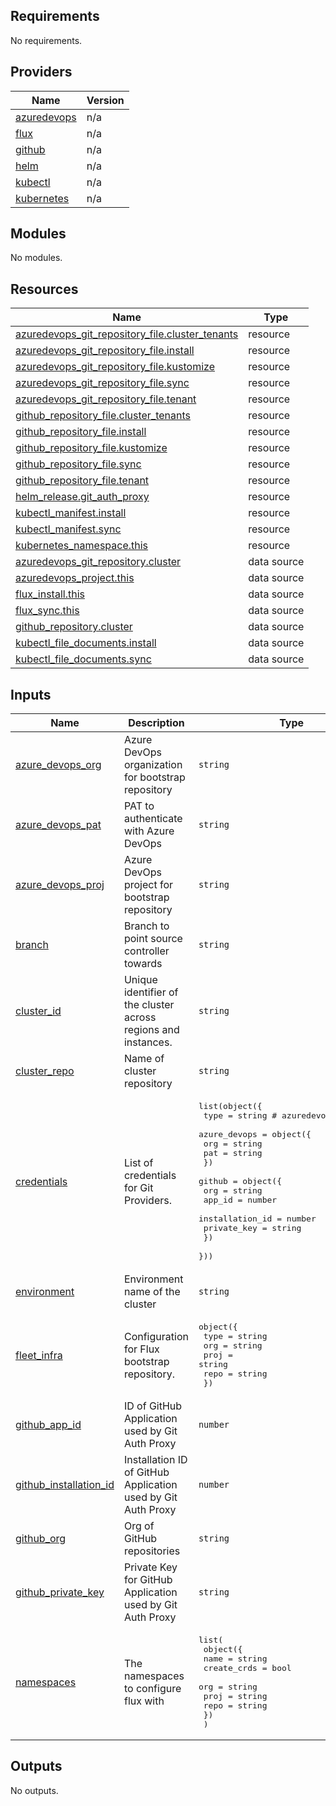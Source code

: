 ## Requirements

No requirements.

## Providers

| Name | Version |
|------|---------|
| <a name="provider_azuredevops"></a> [azuredevops](#provider\_azuredevops) | n/a |
| <a name="provider_flux"></a> [flux](#provider\_flux) | n/a |
| <a name="provider_github"></a> [github](#provider\_github) | n/a |
| <a name="provider_helm"></a> [helm](#provider\_helm) | n/a |
| <a name="provider_kubectl"></a> [kubectl](#provider\_kubectl) | n/a |
| <a name="provider_kubernetes"></a> [kubernetes](#provider\_kubernetes) | n/a |

## Modules

No modules.

## Resources

| Name | Type |
|------|------|
| [azuredevops_git_repository_file.cluster_tenants](https://registry.terraform.io/providers/hashicorp/azuredevops/latest/docs/resources/git_repository_file) | resource |
| [azuredevops_git_repository_file.install](https://registry.terraform.io/providers/hashicorp/azuredevops/latest/docs/resources/git_repository_file) | resource |
| [azuredevops_git_repository_file.kustomize](https://registry.terraform.io/providers/hashicorp/azuredevops/latest/docs/resources/git_repository_file) | resource |
| [azuredevops_git_repository_file.sync](https://registry.terraform.io/providers/hashicorp/azuredevops/latest/docs/resources/git_repository_file) | resource |
| [azuredevops_git_repository_file.tenant](https://registry.terraform.io/providers/hashicorp/azuredevops/latest/docs/resources/git_repository_file) | resource |
| [github_repository_file.cluster_tenants](https://registry.terraform.io/providers/hashicorp/github/latest/docs/resources/repository_file) | resource |
| [github_repository_file.install](https://registry.terraform.io/providers/hashicorp/github/latest/docs/resources/repository_file) | resource |
| [github_repository_file.kustomize](https://registry.terraform.io/providers/hashicorp/github/latest/docs/resources/repository_file) | resource |
| [github_repository_file.sync](https://registry.terraform.io/providers/hashicorp/github/latest/docs/resources/repository_file) | resource |
| [github_repository_file.tenant](https://registry.terraform.io/providers/hashicorp/github/latest/docs/resources/repository_file) | resource |
| [helm_release.git_auth_proxy](https://registry.terraform.io/providers/hashicorp/helm/latest/docs/resources/release) | resource |
| [kubectl_manifest.install](https://registry.terraform.io/providers/hashicorp/kubectl/latest/docs/resources/manifest) | resource |
| [kubectl_manifest.sync](https://registry.terraform.io/providers/hashicorp/kubectl/latest/docs/resources/manifest) | resource |
| [kubernetes_namespace.this](https://registry.terraform.io/providers/hashicorp/kubernetes/latest/docs/resources/namespace) | resource |
| [azuredevops_git_repository.cluster](https://registry.terraform.io/providers/hashicorp/azuredevops/latest/docs/data-sources/git_repository) | data source |
| [azuredevops_project.this](https://registry.terraform.io/providers/hashicorp/azuredevops/latest/docs/data-sources/project) | data source |
| [flux_install.this](https://registry.terraform.io/providers/hashicorp/flux/latest/docs/data-sources/install) | data source |
| [flux_sync.this](https://registry.terraform.io/providers/hashicorp/flux/latest/docs/data-sources/sync) | data source |
| [github_repository.cluster](https://registry.terraform.io/providers/hashicorp/github/latest/docs/data-sources/repository) | data source |
| [kubectl_file_documents.install](https://registry.terraform.io/providers/hashicorp/kubectl/latest/docs/data-sources/file_documents) | data source |
| [kubectl_file_documents.sync](https://registry.terraform.io/providers/hashicorp/kubectl/latest/docs/data-sources/file_documents) | data source |

## Inputs

| Name | Description | Type | Default | Required |
|------|-------------|------|---------|:--------:|
| <a name="input_azure_devops_org"></a> [azure\_devops\_org](#input\_azure\_devops\_org) | Azure DevOps organization for bootstrap repository | `string` | `"null"` | no |
| <a name="input_azure_devops_pat"></a> [azure\_devops\_pat](#input\_azure\_devops\_pat) | PAT to authenticate with Azure DevOps | `string` | `"null"` | no |
| <a name="input_azure_devops_proj"></a> [azure\_devops\_proj](#input\_azure\_devops\_proj) | Azure DevOps project for bootstrap repository | `string` | `"null"` | no |
| <a name="input_branch"></a> [branch](#input\_branch) | Branch to point source controller towards | `string` | `"main"` | no |
| <a name="input_cluster_id"></a> [cluster\_id](#input\_cluster\_id) | Unique identifier of the cluster across regions and instances. | `string` | n/a | yes |
| <a name="input_cluster_repo"></a> [cluster\_repo](#input\_cluster\_repo) | Name of cluster repository | `string` | `"fleet-infra"` | no |
| <a name="input_credentials"></a> [credentials](#input\_credentials) | List of credentials for Git Providers. | <pre>list(object({<br>    type = string # azuredevops or github<br>    azure_devops = object({<br>      org = string<br>      pat = string<br>    })<br>    github = object({<br>      org             = string<br>      app_id          = number<br>      installation_id = number<br>      private_key     = string<br>    })<br>  }))</pre> | n/a | yes |
| <a name="input_environment"></a> [environment](#input\_environment) | Environment name of the cluster | `string` | n/a | yes |
| <a name="input_fleet_infra"></a> [fleet\_infra](#input\_fleet\_infra) | Configuration for Flux bootstrap repository. | <pre>object({<br>    type = string<br>    org  = string<br>    proj = string<br>    repo = string<br>  })</pre> | n/a | yes |
| <a name="input_github_app_id"></a> [github\_app\_id](#input\_github\_app\_id) | ID of GitHub Application used by Git Auth Proxy | `number` | `"null"` | no |
| <a name="input_github_installation_id"></a> [github\_installation\_id](#input\_github\_installation\_id) | Installation ID of GitHub Application used by Git Auth Proxy | `number` | `"null"` | no |
| <a name="input_github_org"></a> [github\_org](#input\_github\_org) | Org of GitHub repositories | `string` | `"null"` | no |
| <a name="input_github_private_key"></a> [github\_private\_key](#input\_github\_private\_key) | Private Key for GitHub Application used by Git Auth Proxy | `string` | `"null"` | no |
| <a name="input_namespaces"></a> [namespaces](#input\_namespaces) | The namespaces to configure flux with | <pre>list(<br>    object({<br>      name        = string<br>      create_crds = bool<br>      org         = string<br>      proj        = string<br>      repo        = string<br>    })<br>  )</pre> | n/a | yes |

## Outputs

No outputs.
